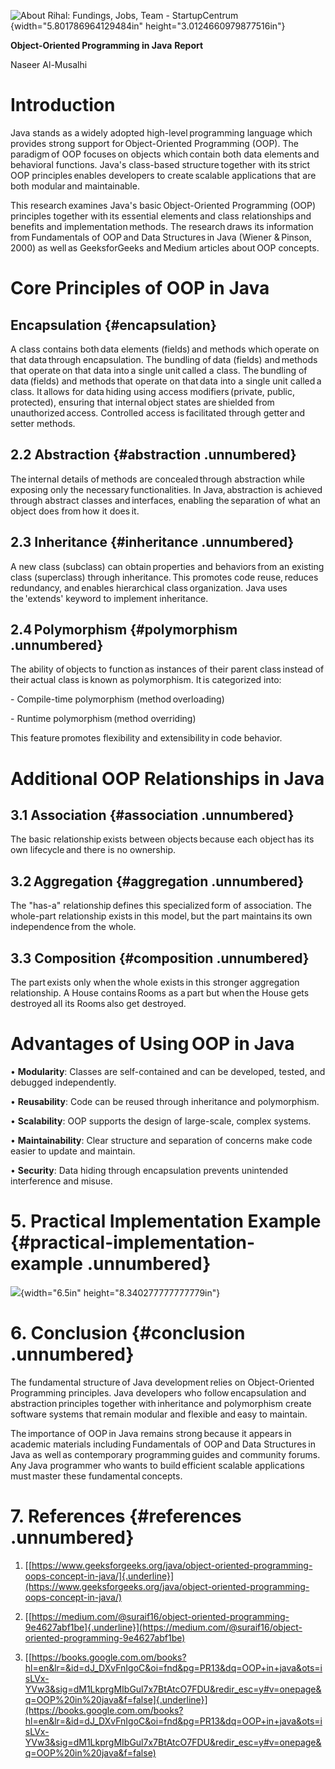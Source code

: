 ![About Rihal: Fundings, Jobs, Team -
StartupCentrum](media/image1.png){width="5.801786964129484in"
height="3.0124660979877516in"}

**Object-Oriented Programming in Java** **Report**

Naseer Al-Musalhi

# **Introduction**

Java stands as a widely adopted high-level programming language
which provides strong support for Object-Oriented Programming (OOP). The
paradigm of OOP focuses on objects which contain both data elements and
behavioral functions. Java\'s class-based structure together with
its strict OOP principles enables developers to create scalable
applications that are both modular and maintainable.

This research examines Java\'s basic Object-Oriented Programming (OOP)
principles together with its essential elements and class
relationships and benefits and implementation methods. The
research draws its information from Fundamentals of OOP and Data
Structures in Java (Wiener & Pinson, 2000) as well as GeeksforGeeks
and Medium articles about OOP concepts.

# **Core Principles of OOP in Java**

##  **Encapsulation** {#encapsulation}

A class contains both data elements (fields) and methods which operate
on that data through encapsulation. The bundling of data (fields)
and methods that operate on that data into a single unit called a class.
The bundling of data (fields) and methods that operate on that data into
a single unit called a class. It allows for data hiding using access
modifiers (private, public, protected), ensuring that internal object
states are shielded from unauthorized access. Controlled access
is facilitated through getter and setter methods.

## **2.2 Abstraction** {#abstraction .unnumbered}

The internal details of methods are concealed through abstraction while
exposing only the necessary functionalities. In Java, abstraction is
achieved through abstract classes and interfaces, enabling
the separation of what an object does from how it does it.

## **2.3 Inheritance** {#inheritance .unnumbered}

A new class (subclass) can obtain properties and behaviors from an
existing class (superclass) through inheritance. This promotes code
reuse, reduces redundancy, and enables hierarchical class organization.
Java uses the \'extends\' keyword to implement inheritance.

## **2.4 Polymorphism** {#polymorphism .unnumbered}

The ability of objects to function as instances of their parent
class instead of their actual class is known as polymorphism. It is
categorized into:

\- Compile-time polymorphism (method overloading)

\- Runtime polymorphism (method overriding)

This feature promotes flexibility and extensibility in code behavior.

# **Additional OOP Relationships in Java**

## **3.1 Association** {#association .unnumbered}

The basic relationship exists between objects because each object has
its own lifecycle and there is no ownership.

## **3.2 Aggregation** {#aggregation .unnumbered}

The "has-a" relationship defines this specialized form of association.
The whole-part relationship exists in this model, but the part
maintains its own independence from the whole.

## **3.3 Composition** {#composition .unnumbered}

The part exists only when the whole exists in this stronger
aggregation relationship. A House contains Rooms as a part but when the
House gets destroyed all its Rooms also get destroyed.

# **Advantages of Using OOP in Java**

• **Modularity**: Classes are self-contained and can be developed,
tested, and debugged independently.

• **Reusability**: Code can be reused through inheritance and
polymorphism.

• **Scalability**: OOP supports the design of large-scale, complex
systems.

• **Maintainability**: Clear structure and separation of concerns make
code easier to update and maintain.

• **Security**: Data hiding through encapsulation prevents unintended
interference and misuse.

# **5. Practical Implementation Example** {#practical-implementation-example .unnumbered}

![](media/image2.png){width="6.5in" height="8.340277777777779in"}

# **6. Conclusion** {#conclusion .unnumbered}

The fundamental structure of Java development relies on
Object-Oriented Programming principles. Java developers who
follow encapsulation and abstraction principles together
with inheritance and polymorphism create software systems that remain
modular and flexible and easy to maintain.

The importance of OOP in Java remains strong because it appears in
academic materials including Fundamentals of OOP and Data Structures in
Java as well as contemporary programming guides and community forums.
Any Java programmer who wants to build efficient scalable applications
must master these fundamental concepts.

# **7. References** {#references .unnumbered}

1.  [[https://www.geeksforgeeks.org/java/object-oriented-programming-oops-concept-in-java/]{.underline}](https://www.geeksforgeeks.org/java/object-oriented-programming-oops-concept-in-java/)

2.  [[https://medium.com/@suraif16/object-oriented-programming-9e4627abf1be]{.underline}](https://medium.com/@suraif16/object-oriented-programming-9e4627abf1be)

3.  [[https://books.google.com.om/books?hl=en&lr=&id=dJ_DXvFnIgoC&oi=fnd&pg=PR13&dq=OOP+in+java&ots=isLVx-YVw3&sig=dM1LkprgMIbGul7x7BtAtcO7FDU&redir_esc=y#v=onepage&q=OOP%20in%20java&f=false]{.underline}](https://books.google.com.om/books?hl=en&lr=&id=dJ_DXvFnIgoC&oi=fnd&pg=PR13&dq=OOP+in+java&ots=isLVx-YVw3&sig=dM1LkprgMIbGul7x7BtAtcO7FDU&redir_esc=y#v=onepage&q=OOP%20in%20java&f=false)
